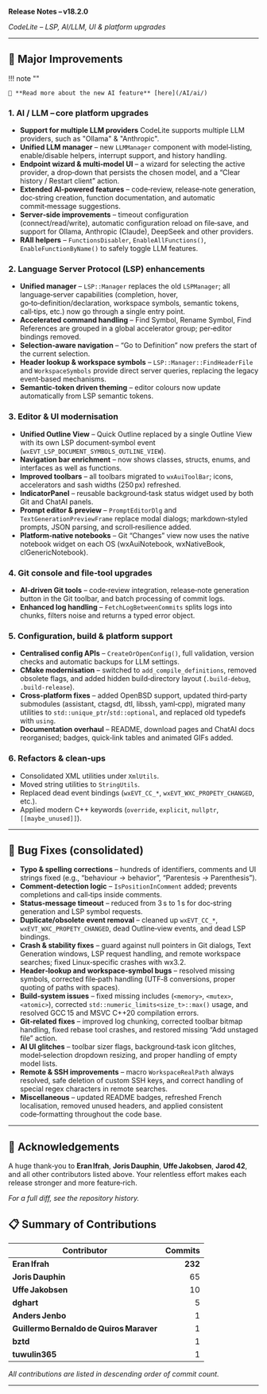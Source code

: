 **Release Notes – v18.2.0**

*CodeLite – LSP, AI/LLM, UI & platform upgrades*

---

## 🚀 Major Improvements

!!! note ""

    📢 **Read more about the new AI feature** [here](/AI/ai/)

### 1. AI / LLM – core platform upgrades
* **Support for multiple LLM providers** CodeLite supports multiple LLM providers, such as "Ollama" & "Anthropic".
* **Unified LLM manager** – new `LLMManager` component with model‑listing, enable/disable helpers, interrupt support, and history handling.
* **Endpoint wizard & multi‑model UI** – a wizard for selecting the active provider, a drop‑down that persists the chosen model, and a “Clear history / Restart client” action.
* **Extended AI‑powered features** – code‑review, release‑note generation, doc‑string creation, function documentation, and automatic commit‑message suggestions.
* **Server‑side improvements** – timeout configuration (connect/read/write), automatic configuration reload on file‑save, and support for Ollama, Anthropic (Claude), DeepSeek and other providers.
* **RAII helpers** – `FunctionsDisabler`, `EnableAllFunctions()`, `EnableFunctionByName()` to safely toggle LLM features.

### 2. Language Server Protocol (LSP) enhancements
* **Unified manager** – `LSP::Manager` replaces the old `LSPManager`; all language‑server capabilities (completion, hover, go‑to‑definition/declaration, workspace symbols, semantic tokens, call‑tips, etc.) now go through a single entry point.
* **Accelerated command handling** – Find Symbol, Rename Symbol, Find References are grouped in a global accelerator group; per‑editor bindings removed.
* **Selection‑aware navigation** – “Go to Definition” now prefers the start of the current selection.
* **Header lookup & workspace symbols** – `LSP::Manager::FindHeaderFile` and `WorkspaceSymbols` provide direct server queries, replacing the legacy event‑based mechanisms.
* **Semantic‑token driven theming** – editor colours now update automatically from LSP semantic tokens.

### 3. Editor & UI modernisation
* **Unified Outline View** – Quick Outline replaced by a single Outline View with its own LSP document‑symbol event (`wxEVT_LSP_DOCUMENT_SYMBOLS_OUTLINE_VIEW`).
* **Navigation bar enrichment** – now shows classes, structs, enums, and interfaces as well as functions.
* **Improved toolbars** – all toolbars migrated to `wxAuiToolBar`; icons, accelerators and sash widths (250 px) refreshed.
* **IndicatorPanel** – reusable background‑task status widget used by both Git and ChatAI panels.
* **Prompt editor & preview** – `PromptEditorDlg` and `TextGenerationPreviewFrame` replace modal dialogs; markdown‑styled prompts, JSON parsing, and scroll‑resilience added.
* **Platform‑native notebooks** – Git “Changes” view now uses the native notebook widget on each OS (wxAuiNotebook, wxNativeBook, clGenericNotebook).

### 4. Git console and file‑tool upgrades
* **AI‑driven Git tools** – code‑review integration, release‑note generation button in the Git toolbar, and batch processing of commit logs.
* **Enhanced log handling** – `FetchLogBetweenCommits` splits logs into chunks, filters noise and returns a typed error object.

### 5. Configuration, build & platform support
* **Centralised config APIs** – `CreateOrOpenConfig()`, full validation, version checks and automatic backups for LLM settings.
* **CMake modernisation** – switched to `add_compile_definitions`, removed obsolete flags, and added hidden build‑directory layout (`.build‑debug`, `.build‑release`).
* **Cross‑platform fixes** – added OpenBSD support, updated third‑party submodules (assistant, ctagsd, dtl, libssh, yaml‑cpp), migrated many utilities to `std::unique_ptr`/`std::optional`, and replaced old typedefs with `using`.
* **Documentation overhaul** – README, download pages and ChatAI docs reorganised; badges, quick‑link tables and animated GIFs added.

### 6. Refactors & clean‑ups
* Consolidated XML utilities under `XmlUtils`.
* Moved string utilities to `StringUtils`.
* Replaced dead event bindings (`wxEVT_CC_*`, `wxEVT_WXC_PROPETY_CHANGED`, etc.).
* Applied modern C++ keywords (`override`, `explicit`, `nullptr`, `[[maybe_unused]]`).

---

## 🐞 Bug Fixes (consolidated)

* **Typo & spelling corrections** – hundreds of identifiers, comments and UI strings fixed (e.g., “behaviour → behavior”, “Parentesis → Parenthesis”).
* **Comment‑detection logic** – `IsPositionInComment` added; prevents completions and call‑tips inside comments.
* **Status‑message timeout** – reduced from 3 s to 1 s for doc‑string generation and LSP symbol requests.
* **Duplicate/obsolete event removal** – cleaned up `wxEVT_CC_*`, `wxEVT_WXC_PROPETY_CHANGED`, dead Outline‑view events, and dead LSP bindings.
* **Crash & stability fixes** – guard against null pointers in Git dialogs, Text Generation windows, LSP request handling, and remote workspace searches; fixed Linux‑specific crashes with wx3.2.
* **Header‑lookup and workspace‑symbol bugs** – resolved missing symbols, corrected file‑path handling (UTF‑8 conversions, proper quoting of paths with spaces).
* **Build‑system issues** – fixed missing includes (`<memory>`, `<mutex>`, `<atomic>`), corrected `std::numeric_limits<size_t>::max()` usage, and resolved GCC 15 and MSVC C++20 compilation errors.
* **Git‑related fixes** – improved log chunking, corrected toolbar bitmap handling, fixed rebase tool crashes, and restored missing “Add unstaged file” action.
* **AI UI glitches** – toolbar sizer flags, background‑task icon glitches, model‑selection dropdown resizing, and proper handling of empty model lists.
* **Remote & SSH improvements** – macro `WorkspaceRealPath` always resolved, safe deletion of custom SSH keys, and correct handling of special regex characters in remote searches.
* **Miscellaneous** – updated README badges, refreshed French localisation, removed unused headers, and applied consistent code‑formatting throughout the code base.

---

## 🙏 Acknowledgements

A huge thank‑you to **Eran Ifrah**, **Joris Dauphin**, **Uffe Jakobsen**, **Jarod 42**, and all other contributors listed above. Your relentless effort makes each release stronger and more feature‑rich.

*For a full diff, see the repository history.*

## 📋 Summary of Contributions

| Contributor | Commits |
|------------|--------:|
| **Eran Ifrah** | **232** |
| **Joris Dauphin** | 65 |
| **Uffe Jakobsen** | 10 |
| **dghart** | 5 |
| **Anders Jenbo** | 1 |
| **Guillermo Bernaldo de Quiros Maraver** | 1 |
| **bztd** | 1 |
| **tuwulin365** | 1 |

*All contributions are listed in descending order of commit count.*

---
